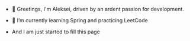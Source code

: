 - 👋 Greetings, I'm Aleksei, driven by an ardent passion for development.

- 🌱 I’m currently learning Spring and practicing LeetCode
- And I am just started to fill this page

<!---
alexru92/alexru92 is a ✨ special ✨ repository because its `README.md` (this file) appears on your GitHub profile.
You can click the Preview link to take a look at your changes.
--->
